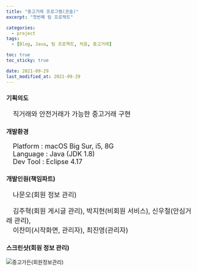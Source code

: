 ```yaml
---
title: "중고거래 프로그램(콘솔)"
excerpt: "첫번째 팀 프로젝트"

categories:
  - project
tags:
  - [Blog, Java, 팀 프로젝트, 처음, 중고거래]

toc: true
toc_sticky: true

date: 2021-09-29
last_modified_at: 2021-09-29
---
```


### 기획의도
<p style="font-size:18px;">&emsp;직거래와 안전거래가 가능한 중고거래 구현</p>

### 개발환경
<p style="font-size:18px;">
&emsp;Platform : macOS Big Sur, i5, 8G<br>
&emsp;Language : Java (JDK 1.8)<br>
&emsp;Dev Tool : Eclipse 4.17
</p>

### 개발인원(책임파트)
<p style="font-size:18px;">&emsp;나문오(회원 정보 관리)</p>
<p style="font-size:18px;">&emsp;김주혁(회원 게시글 관리), 박지현(비회원 서비스), 신우철(안심거래 관리),<br>
                           &emsp;이찬미(시작화면, 관리자), 최진영(관리자)</p>

### 스크린샷(회원 정보 관리)
![중고가든(회원정보관리)](https://user-images.githubusercontent.com/65845572/135231190-df7d0013-ccef-449f-9e59-f99f20714587.gif)
